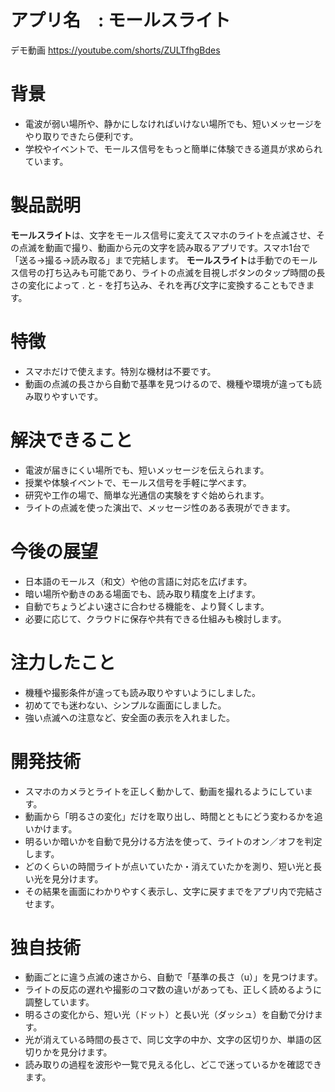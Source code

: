 # アプリ名　: モールスライト
デモ動画
https://youtube.com/shorts/ZULTfhgBdes
# 背景

- 電波が弱い場所や、静かにしなければいけない場所でも、短いメッセージをやり取りできたら便利です。
- 学校やイベントで、モールス信号をもっと簡単に体験できる道具が求められています。

# 製品説明

**モールスライト**は、文字をモールス信号に変えてスマホのライトを点滅させ、その点滅を動画で撮り、動画から元の文字を読み取るアプリです。スマホ1台で「送る→撮る→読み取る」まで完結します。
**モールスライト**は手動でのモールス信号の打ち込みも可能であり、ライトの点滅を目視しボタンのタップ時間の長さの変化によって . と - を打ち込み、それを再び文字に変換することもできます。

# 特徴

- スマホだけで使えます。特別な機材は不要です。
- 動画の点滅の長さから自動で基準を見つけるので、機種や環境が違っても読み取りやすいです。

# 解決できること

- 電波が届きにくい場所でも、短いメッセージを伝えられます。
- 授業や体験イベントで、モールス信号を手軽に学べます。
- 研究や工作の場で、簡単な光通信の実験をすぐ始められます。
- ライトの点滅を使った演出で、メッセージ性のある表現ができます。

# 今後の展望

- 日本語のモールス（和文）や他の言語に対応を広げます。
- 暗い場所や動きのある場面でも、読み取り精度を上げます。
- 自動でちょうどよい速さに合わせる機能を、より賢くします。
- 必要に応じて、クラウドに保存や共有できる仕組みも検討します。

# 注力したこと

- 機種や撮影条件が違っても読み取りやすいようにしました。
- 初めてでも迷わない、シンプルな画面にしました。
- 強い点滅への注意など、安全面の表示を入れました。

# 開発技術

- スマホのカメラとライトを正しく動かして、動画を撮れるようにしています。
- 動画から「明るさの変化」だけを取り出し、時間とともにどう変わるかを追いかけます。
- 明るいか暗いかを自動で見分ける方法を使って、ライトのオン／オフを判定します。
- どのくらいの時間ライトが点いていたか・消えていたかを測り、短い光と長い光を見分けます。
- その結果を画面にわかりやすく表示し、文字に戻すまでをアプリ内で完結させます。
    
    

# 独自技術

- 動画ごとに違う点滅の速さから、自動で「基準の長さ（u）」を見つけます。
- ライトの反応の遅れや撮影のコマ数の違いがあっても、正しく読めるように調整しています。
- 明るさの変化から、短い光（ドット）と長い光（ダッシュ）を自動で分けます。
- 光が消えている時間の長さで、同じ文字の中か、文字の区切りか、単語の区切りかを見分けます。
- 読み取りの過程を波形や一覧で見える化し、どこで迷っているかを確認できます。
